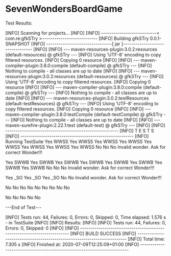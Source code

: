 # SevenWondersBoardGame
Test Results:

[INFO] Scanning for projects...
[INFO] 
[INFO] ---------------------------< com.re:gfkSTry >---------------------------
[INFO] Building gfkSTry 0.0.1-SNAPSHOT
[INFO] --------------------------------[ jar ]---------------------------------
[INFO] 
[INFO] --- maven-resources-plugin:3.0.2:resources (default-resources) @ gfkSTry ---
[INFO] Using 'UTF-8' encoding to copy filtered resources.
[INFO] Copying 0 resource
[INFO] 
[INFO] --- maven-compiler-plugin:3.8.0:compile (default-compile) @ gfkSTry ---
[INFO] Nothing to compile - all classes are up to date
[INFO] 
[INFO] --- maven-resources-plugin:3.0.2:resources (default-resources) @ gfkSTry ---
[INFO] Using 'UTF-8' encoding to copy filtered resources.
[INFO] Copying 0 resource
[INFO] 
[INFO] --- maven-compiler-plugin:3.8.0:compile (default-compile) @ gfkSTry ---
[INFO] Nothing to compile - all classes are up to date
[INFO] 
[INFO] --- maven-resources-plugin:3.0.2:testResources (default-testResources) @ gfkSTry ---
[INFO] Using 'UTF-8' encoding to copy filtered resources.
[INFO] Copying 0 resource
[INFO] 
[INFO] --- maven-compiler-plugin:3.8.0:testCompile (default-testCompile) @ gfkSTry ---
[INFO] Nothing to compile - all classes are up to date
[INFO] 
[INFO] --- maven-surefire-plugin:2.22.1:test (default-test) @ gfkSTry ---
[INFO] 
[INFO] -------------------------------------------------------
[INFO]  T E S T S
[INFO] -------------------------------------------------------
[INFO] Running TestSuite
Yes WWSS
Yes WWSS
Yes WWSS
Yes WWSS
Yes WWSS
Yes WWSS
Yes WWSS
Yes WWSS
No
No
No
Invalid wonder. Ask for correct Wonder!!!

Yes SWWB
Yes SWWB
Yes SWWB
Yes SWWB
Yes SWWB
Yes SWWB
Yes SWWB
Yes SWWB
No
No
No
Invalid wonder. Ask for correct Wonder!!!

Yes _SO
Yes _SO
Yes _SO
No
No
Invalid wonder. Ask for correct Wonder!!!

No
No
No
No
No
No
No
No
No

No
No
No
No
No

---End of Test---

[INFO] Tests run: 44, Failures: 0, Errors: 0, Skipped: 0, Time elapsed: 1.576 s - in TestSuite
[INFO] 
[INFO] Results:
[INFO] 
[INFO] Tests run: 44, Failures: 0, Errors: 0, Skipped: 0
[INFO] 
[INFO] ------------------------------------------------------------------------
[INFO] BUILD SUCCESS
[INFO] ------------------------------------------------------------------------
[INFO] Total time:  7.305 s
[INFO] Finished at: 2020-07-09T12:25:09+01:00
[INFO] ------------------------------------------------------------------------
